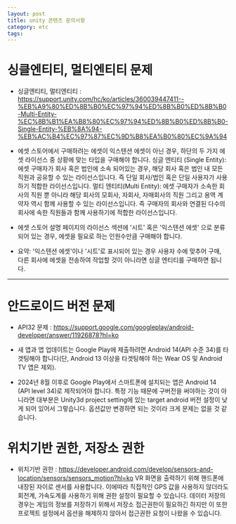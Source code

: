 ```yaml
---
layout: post
title: unity 콘텐츠 문의사항
category: etc
tags: 
---
```


# 싱클엔티티, 멀티엔티티 문제
* 싱글엔티티, 멀티엔티티 : <https://support.unity.com/hc/ko/articles/360039447411--%EB%A9%80%ED%8B%B0%EC%97%94%ED%8B%B0%ED%8B%B0-Multi-Entity-%EC%8B%B1%EA%B8%80%EC%97%94%ED%8B%B0%ED%8B%B0-Single-Entity-%EB%8A%94-%EB%AC%B4%EC%97%87%EC%9D%B8%EA%B0%80%EC%9A%94>

* 에셋 스토어에서 구매하려는 에셋이 익스텐션 에셋이 아닌 경우, 하단의 두 가지 에셋 라이선스 중 상황에 맞는 타입을 구매해야 합니다. 싱글 엔티티 (Single Entity): 에셋 구매자가 회사 혹은 법인에 소속 되어있는 경우, 해당 회사 혹은 법인 내 모든 직원과 공유할 수 있는 라이선스입니다. 즉 단일 회사/법인 혹은 단일 사용자가 사용하기 적합한 라이선스입니다. 멀티 엔티티(Multi Entity): 에셋 구매자가 소속한 회사의 직원 뿐 아니라 해당 회사의 모회사, 자회사, 자매회사의 직원 그리고 용역 계약자 역시 함께 사용할 수 있는 라이선스입니다. 즉 구매자의 회사와 연결된 다수의 회사에 속한 직원들과 함께 사용하기에 적합한 라이선스입니다.
* 에셋 스토어 설명 페이지의 라이선스 섹션에 '시트' 혹은 '익스텐션 에셋' 으로 분류 되어 있는 경우, 에셋을 필요로 하는 인원수만큼 구매해야 합니다.
* 요약: '익스텐션 에셋'이나 '시트'로 표시되어 있는 경우 사용자 수에 맞추어 구매, 다른 회사에 에셋을 전송하여 작업할 것이 아니라면 싱글 엔티티를 구매하면 됩니다.

----

# 안드로이드 버전 문제
* API32 문제 : <https://support.google.com/googleplay/android-developer/answer/11926878?hl=ko>
* 새 앱과 앱 업데이트는 Google Play에 제출하려면 Android 14(API 수준 34)를 타겟팅해야 합니다(단, Android 13 이상을 타겟팅해야 하는 Wear OS 및 Android TV 앱은 제외).

* 2024년 8월 이후로 Google Play에서 스마트폰에 설치되는 앱은 Android 14 (API level 34)로 제작되어야 합니다. 특정 기능 때문에 구버전을 써야하는 것이 아니라면 대부분은 Unity3d project setting에 있는 target android 버전 설정이 낮게 되어 있어서 그렇습니다. 옵션값만 변경하면 되는 것이라 크게 문제는 없을 것 같습니다.

# 위치기반 권한, 저장소 권한
* 위치기반 권한 : <https://developer.android.com/develop/sensors-and-location/sensors/sensors_motion?hl=ko>
VR 화면을 출력하기 위해 핸드폰에 내장된 자이로 센서를 사용합니다. 이에따라 직접적인 GPS 값을 사용하지 않더라도 회전계, 가속도계를 사용하기 위해 권한 설정이 필요할 수 있습니다.
데이터 저장의 경우는 게임의 정보를 저장하기 위해서 저장소 접근권한이 필요하긴 하지만 이 또한 프로젝트 설정에서 옵션을 해제하지 않아서 접근권한 요청이 나왔을 수 있습니다.
